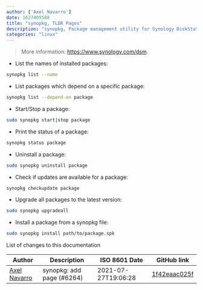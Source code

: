 ```yaml
---
author: ['Axel Navarro']
date: 1627405588
title: "synopkg, TLDR Pages"
description: "synopkg, Package management utility for Synology DiskStation Manager."
categories: "linux"
---
```

> More information: <https://www.synology.com/dsm>.

- List the names of installed packages:

```bash
synopkg list --name
```

- List packages which depend on a specific package:

```bash
synopkg list --depend-on package
```

- Start/Stop a package:

```bash
sudo synopkg start|stop package
```

- Print the status of a package:

```bash
synopkg status package
```

- Uninstall a package:

```bash
sudo synopkg uninstall package
```

- Check if updates are available for a package:

```bash
synopkg checkupdate package
```

- Upgrade all packages to the latest version:

```bash
sudo synopkg upgradeall
```

- Install a package from a synopkg file:

```bash
sudo synopkg install path/to/package.spk
```
List of changes to this documentation


Author | Description | ISO 8601 Date | GitHub link
------|-----|-----|-----
[Axel Navarro](mailto:navarroaxel@gmail.com) | synopkg: add page (#6264) | 2021-07-27T19:06:28 | [1f42eaac025f](https://github.com/tldr-pages/tldr/commit/1f42eaac025f32f80bfb472be1e8138025afff6c)

